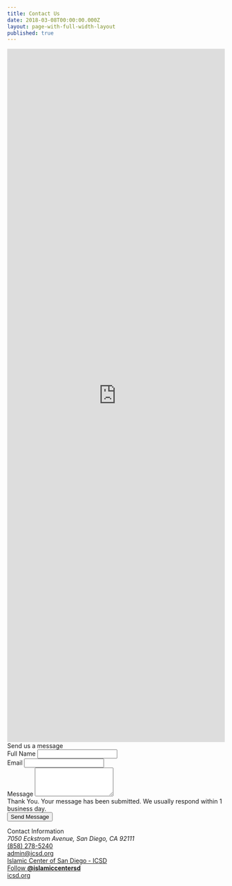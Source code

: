 ```yaml
---
title: Contact Us
date: 2018-03-08T00:00:00.000Z
layout: page-with-full-width-layout
published: true
---
```


<div class="row">
  <div class="col-12">
    <div class="google-map" style="width: 100%; height:40vh"><iframe frameborder="0" style="border:0;width: 100%; height:100%" src="https://www.google.com/maps/embed/v1/place?key=AIzaSyA0Dx_boXQiwvdz8sJHoYeZNVTdoWONYkU&amp;q=place_id:ChIJ1RcGbRlU2YAR2EVpZ2Hgl6w"></iframe></div>
  </div>
</div>
<div class="row">
  <div class="col-md-6 pt-5">
    <div class="h5 pb-3"> Send us a message </div>  
    <form action="https://docs.google.com/forms/u/1/d/e/1FAIpQLSeAFuW3BhJnp9Qlkqen75faknvK-FmKKD4yxTUSpQ_rdmm49w/formResponse" method="POST">
      <div class="form-row">
        <div class="form-group col-md-6">
          <label for="name">Full Name</label>
          <input type="text" class="form-control" id="name" name="entry.469970888">
        </div>
        <div class="form-group col-md-6">
          <label for="email">Email</label>
          <input type="email" class="form-control" id="email" name="entry.1408708074">
        </div>
      </div>
      <div class="form-group">
        <label for="name">Message</label>
        <textarea class="form-control" id="message" name="entry.655979142" rows="4"></textarea>
      </div>
      <div class="g-recaptcha py-3" data-sitekey="6Le5vUwUAAAAAEMEmatuLIVrv6hNwuf2paZBntpk"></div>
      <div class="form-submit-message alert alert-success alert-dismissible fade show d-none" role="alert">
              Thank You. Your message has been submitted. We usually respond within 1 business day.
       </div>
      <span class="input-group-btn"><button type="submit" class="btn btn-primary">Send Message</button></span>
    </form>
  </div>
  <div class="col-md-6 px-5 pt-5">
      <div class="h5 pb-3"> Contact Information </div>  
        <div class="lh-200 align-baseline">
            <i class="font-large la la-map-marker float-left pr-3"></i>
            <address>7050 Eckstrom Avenue,
             San Diego, CA 92111</address>
        </div>
        <div class="pb-3 lh-200 align-baseline">
            <i class="font-large la la-phone float-left pr-3"></i>
            <a href="tel:+1-858-278-5240">(858) 278-5240</a>
        </div>          
        <div class="pb-3 lh-200 align-baseline">
            <i class="font-large la la-envelope float-left pr-3"></i>
            <a href="mailto:admin@icsd.org">admin@icsd.org</a>
        </div>
        <div class="pb-3 lh-200 align-baseline">
            <i class="font-large la la-facebook float-left pr-3" style="color:#4864B1"></i>
            <a title="Islamic Center of San Diego - ICSD" href="https://www.facebook.com/IslamicCenterSD/">Islamic Center of San Diego - ICSD</a>
        </div>         
        <div class="pb-3 lh-200 align-baseline">
            <i class="font-large la la-twitter float-left pr-3" style="color:#60AAED"></i>
            <a target="_blank" id="follow-button" title="Follow Islamic Center of SD (@islamiccentersd) on Twitter" href="https://twitter.com/intent/follow?original_referer=http%3A%2F%2Fwww.icsd.org%2F&amp;ref_src=twsrc%5Etfw&amp;region=follow_link&amp;screen_name=islamiccentersd&amp;tw_p=followbutton"><i></i><span class="label" id="l">Follow <b>@islamiccentersd</b></span></a>        </div>
        <div class="pb-3 lh-200 align-baseline">
            <i class="font-large la la-youtube-play float-left pr-3" style="color:#F9000E"></i>
            <a href="https://www.youtube.com/channel/UCu-7HnVhfTd-GPqCnGesG1A">icsd.org</a>
        </div> 
  </div>
</div>
